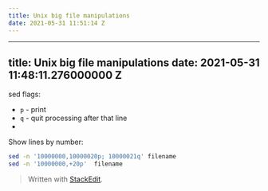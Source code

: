 ```yaml
---
title: Unix big file manipulations
date: 2021-05-31 11:51:14 Z
---
```


---
title: Unix big file manipulations
date: 2021-05-31 11:48:11.276000000 Z
---

sed flags:
* `p` - print
* `q` - quit processing after that line
* 

Show lines by number:
```bash
sed -n '10000000,10000020p; 10000021q' filename
sed -n '10000000,+20p'  filename
``` 
> Written with [StackEdit](https://stackedit.io/).
<!--stackedit_data:
eyJoaXN0b3J5IjpbNDk1MzgzODAyXX0=
-->